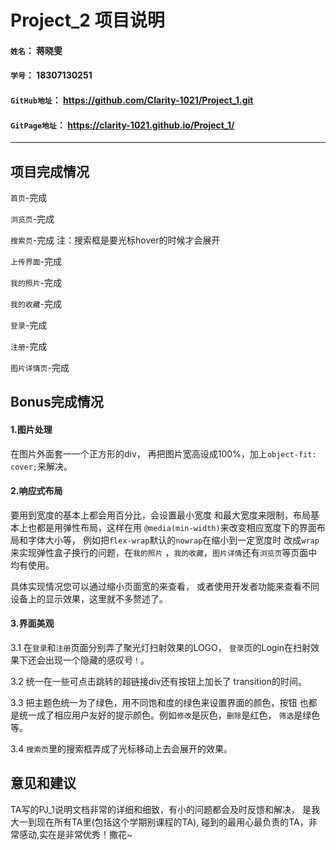 # Project_2 项目说明

#### `姓名`： 蒋晓雯
#### `学号`： 18307130251
#### `GitHub地址`： https://github.com/Clarity-1021/Project_1.git
#### `GitPage地址`： https://clarity-1021.github.io/Project_1/

-----------
## 项目完成情况
`首页`-完成

`浏览页`-完成

`搜索页`-完成
注：搜索框是要光标hover的时候才会展开

`上传界面`-完成

`我的照片`-完成

`我的收藏`-完成

`登录`-完成

`注册`-完成

`图片详情页`-完成

## Bonus完成情况

#### 1.图片处理
在图片外面套一一个正方形的div，
再把图片宽高设成100%，加上`object-fit: cover;`来解决。

#### 2.响应式布局
要用到宽度的基本上都会用百分比，会设置最小宽度
和最大宽度来限制，布局基本上也都是用弹性布局，这样在用
`@media(min-width)`来改变相应宽度下的界面布局和字体大小等，
例如把`flex-wrap`默认的`nowrap`在缩小到一定宽度时
改成`wrap`来实现弹性盒子换行的问题，在`我的照片`
，`我的收藏`，`图片详情`还有`浏览页`等页面中均有使用。

具体实现情况您可以通过缩小页面宽的来查看，
或者使用开发者功能来查看不同设备上的显示效果，这里就不多赘述了。

#### 3.界面美观
3.1 在`登录`和`注册`页面分别弄了聚光灯扫射效果的LOGO，
`登录`页的Login在扫射效果下还会出现一个隐藏的感叹号`！`。

3.2 统一在一些可点击跳转的超链接div还有按钮上加长了
transition的时间。

3.3 把主题色统一为了绿色，用不同饱和度的绿色来设置界面的颜色，按钮
也都是统一成了相应用户友好的提示颜色。例如`修改`是灰色，`删除`是红色，
`筛选`是绿色等。

3.4 `搜索页`里的搜索框弄成了光标移动上去会展开的效果。

## 意见和建议
TA写的PJ_1说明文档非常的详细和细致，有小的问题都会及时反馈和解决，
是我大一到现在所有TA里(包括这个学期别课程的TA),
碰到的最用心最负责的TA，非常感动,实在是非常优秀！撒花~
